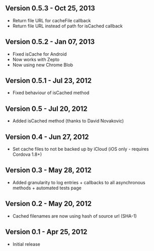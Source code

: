 Version 0.5.3 - Oct 25, 2013
---
* Return file URL for cacheFile callback
* Return file URL instead of path for isCached callback

Version 0.5.2 - Jan 07, 2013
---
* Fixed isCache for Android
* Now works with Zepto
* Now using new Chrome Blob

Version 0.5.1 - Jul 23, 2012
---
* Fixed behaviour of isCached method

Version 0.5 - Jul 20, 2012
---
* Added isCached method (thanks to David Novakovic)

Version 0.4 - Jun 27, 2012
---
* Set cache files to not be backed up by iCloud (iOS only - requires Cordova 1.8+)

Version 0.3 - May 28, 2012
---
* Added granularity to log entries + callbacks to all asynchronous methods + automated tests page

Version 0.2 - May 20, 2012
---
* Cached filenames are now using hash of source url (SHA-1)

Version 0.1 - Apr 25, 2012
---
* Initial release
